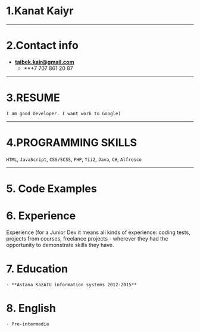 # 1.Kanat Kaiyr
----

# 2.Contact info
- **taibek.kair@gmail.com**
  - **+7 707 861 20 87
  
----
# 3.RESUME

	I am good Developer. I want work to Google)

----

# 4.PROGRAMMING SKILLS

```HTML```, ```JavaScript```, ```CSS/SCSS```, ```PHP```, ```Yii2```, ```Java```, ```C#```, ```Alfresco```

----
# 5. Code Examples 

# 6. Experience
 Experience (for a Junior Dev it means all kinds of experience: coding tests, projects from courses,
freelance projects - wherever they had the opportunity to demonstrate skills they have.


# 7. Education
	- **Astana KazATU information systems 2012-2015**

# 8. English
	- Pre-intermedia
